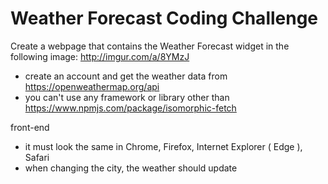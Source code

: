 
# Weather Forecast Coding Challenge

Create a webpage that contains the Weather Forecast widget in the following image:
http://imgur.com/a/8YMzJ


- create an account and get the weather data from https://openweathermap.org/api
- you can't use any framework or library other than https://www.npmjs.com/package/isomorphic-fetch

front-end
- it must look the same in Chrome, Firefox, Internet Explorer ( Edge ), Safari
- when changing the city, the weather should update
